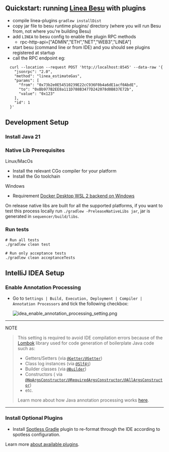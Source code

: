 ## Quickstart: running [Linea Besu](https://github.com/Consensys/linea-besu) with plugins

- compile linea-plugins `gradlew installDist`
- copy jar file to besu runtime plugins/ directory (where you will run Besu from, not where you're building Besu)
- add `LINEA` to besu config to enable the plugin RPC methods
  - rpc-http-api=\["ADMIN","ETH","NET","WEB3","LINEA"\]
- start besu (command line or from IDE) and you should see plugins registered at startup
- call the RPC endpoint eg:

```shell
  curl --location --request POST 'http://localhost:8545' --data-raw '{
    "jsonrpc": "2.0",
    "method": "linea_estimateGas",
    "params": [
      "from": "0x73b2e0E54510239E22cC936F0b4a6dE1acf0AbdE",
      "to": "0xBb977B2EE8a111D788B3477D242078d0B837E72b",
      "value": "0x123"
    ],
    "id": 1
  }'
```

## Development Setup

### Install Java 21

### Native Lib Prerequisites

Linux/MacOs
* Install the relevant CGo compiler for your platform
* Install the Go toolchain

Windows
* Requirement [Docker Desktop WSL 2 backend on Windows](https://docs.docker.com/desktop/wsl/)

On release native libs are built for all the supported platforms,
if you want to test this process locally run `./gradlew -PreleaseNativeLibs jar`,
jar is generated in `sequencer/build/libs`.

### Run tests

```shell
# Run all tests
./gradlew clean test

# Run only acceptance tests
./gradlew clean acceptanceTests
```

## IntelliJ IDEA Setup

### Enable Annotation Processing

- Go to `Settings | Build, Execution, Deployment | Compiler | Annotation Processors` and tick the following
  checkbox:

  ![idea_enable_annotation_processing_setting.png](images/idea_enable_annotation_processing_setting.png)

______________________________________________________________________

NOTE

> This setting is required to avoid IDE compilation errors because of the [Lombok](https://projectlombok.org/features/)
> library used for code generation of boilerplate Java code such as:
>
> - Getters/Setters (via [`@Getter/@Setter`](https://projectlombok.org/features/GetterSetter))
> - Class log instances (via [`@Slf4j`](https://projectlombok.org/features/log))
> - Builder classes (via [`@Builder`](https://projectlombok.org/features/Builder))
> - Constructors (
>   via [`@NoArgsConstructor/@RequiredArgsConstructor/@AllArgsConstructor`](https://projectlombok.org/features/constructor))
> - etc.
>
> Learn more about how Java annotation processing
> works [here](https://www.baeldung.com/java-annotation-processing-builder).

______________________________________________________________________

### Install Optional Plugins

- Install [Spotless Gradle](https://plugins.jetbrains.com/plugin/18321-spotless-gradle) plugin to re-format through
  the IDE according to spotless configuration.

Learn more [about available plugins](plugins.md).